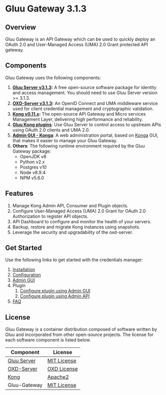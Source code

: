 # Gluu Gateway 3.1.3

## Overview

Gluu Gateway is an API Gateway which can be used to quickly deploy an OAuth 2.0 and User-Managed Access (UMA) 2.0 Grant protected API gateway.

## Components

Gluu Gateway uses the following components:

1. **[Gluu Server v3.1.3](https://gluu.org):** A free open-source software package for identity and access management. You should need to use Gluu Server version >= 3.1.3.
1. **[OXD-Server v3.1.3](https://oxd.gluu.org):** An OpenID Connect and UMA middleware service used for client credential management and cryptographic validation. 
1. **[Kong v0.11.x](https://getkong.org):** The open-source API Gateway and Micro services Management Layer, delivering high performance and reliability.
1. **[Gluu Kong plugins]()**: Use Gluu Server to control access to upstream APIs using OAuth 2.0 clients and UMA 2.0.
1. **[Admin GUI - Konga]()**: A web administration portal, based on [Konga](https://github.com/pantsel/konga) GUI, that makes it easier to manage your Gluu Gateway.
1. **Others**: The following runtime environment required by the Gluu Gateway package: 
    - OpenJDK v8
    - Python v2.x
    - Postgres v10
    - Node v8.9.4
    - NPM v5.6.0

## Features

1. Manage Kong Admin API, Consumer and Plugin objects.
1. Configure User-Managed Access (UMA) 2.0 Grant for OAuth 2.0 Authorization to register API objects.
1. API Dashboard to configure and monitor the health of your servers.
1. Backup, restore and migrate Kong instances using snapshots.
1. Leverage the security and upgradability of the oxd-server.

## Get Started

Use the following links to get started with the credentials manager:  

1. [Installation](./installation.md)
1. [Configuration](./configuration.md)
1. [Admin GUI](./admin-gui.md)
1. Plugin
    1. [Configure plugin using Admin GUI](./plugin/gui.md)
    2. [Configure plugin using Admin API](./plugin/api.md)
1. [FAQ](./faq.md)

## License

Gluu Gateway is a container distribution composed of software written by Gluu and incorporated from other open-source projects. The license for each software component is listed below.

| Component | License |
|-----------|---------|
| [Gluu Server](https://www.gluu.org/) | [MIT License](http://opensource.org/licenses/MIT) |
| [OXD-Server](https://oxd.gluu.org) | [OXD License](https://github.com/GluuFederation/oxd/blob/master/LICENSE) |
| [Kong](https://getkong.org/) | [Apache2]( http://www.apache.org/licenses/LICENSE-2.0) |
| Gluu-Gateway | [MIT License](http://opensource.org/licenses/MIT) |
